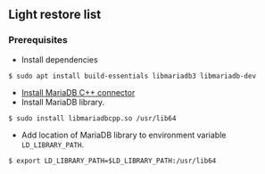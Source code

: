 ## Light restore list
### Prerequisites
* Install dependencies
```
$ sudo apt install build-essentials libmariadb3 libmariadb-dev
```
* [Install MariaDB C++ connector](https://github.com/mariadb-corporation/mariadb-connector-cpp/blob/master/BUILD.md)
* Install MariaDB library.
```
$ sudo install libmariadbcpp.so /usr/lib64
```
* Add location of MariaDB library to environment variable ```LD_LIBRARY_PATH```.
```
$ export LD_LIBRARY_PATH=$LD_LIBRARY_PATH:/usr/lib64
```